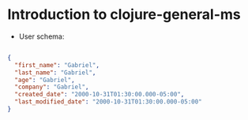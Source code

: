 # Introduction to clojure-general-ms

- User schema:

```json

{
  "first_name": "Gabriel",
  "last_name": "Gabriel",
  "age": "Gabriel",
  "company": "Gabriel",
  "created_date": "2000-10-31T01:30:00.000-05:00",
  "last_modified_date": "2000-10-31T01:30:00.000-05:00"
}
```
